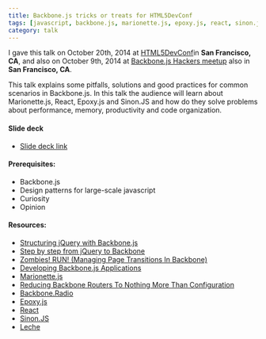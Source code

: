 ```yaml
---
title: Backbone.js tricks or treats for HTML5DevConf
tags: [javascript, backbone.js, marionette.js, epoxy.js, react, sinon.js, design patterns, html5devconf]
category: talk
---
```


I gave this talk on October 20th, 2014 at [HTML5DevConf](http://html5devconf.com/speakers/tiago_romerogarcia.html)in **San Francisco, CA**, and also on October 9th, 2014 at [Backbone.js Hackers meetup](http://www.meetup.com/Backbone-js-Hackers/events/208495612/) also in **San Francisco, CA**.

This talk explains some pitfalls, solutions and good practices for common scenarios in Backbone.js. In this talk the audience will learn about Marionette.js, React, Epoxy.js and Sinon.JS and how do they solve problems about performance, memory, productivity and code organization.

#### Slide deck
* [Slide deck link](//tiagorg.github.io/talk-backbone-tricks-or-treats-html5devconf)

#### Prerequisites:

* Backbone.js
* Design patterns for large-scale javascript
* Curiosity
* Opinion

#### Resources:

* [Structuring jQuery with Backbone.js](http://www.codemag.com/Article/1312061)
* [Step by step from jQuery to Backbone](https://github.com/kjbekkelund/writings/blob/master/published/understanding-backbone.md)
* [Zombies! RUN! (Managing Page Transitions In Backbone)](http://lostechies.com/derickbailey/2011/09/15/zombies-run-managing-page-transitions-in-backbone-apps/)
* [Developing Backbone.js Applications](http://addyosmani.github.io/backbone-fundamentals)
* [Marionette.js](https://github.com/marionettejs/backbone.marionette)
* [Reducing Backbone Routers To Nothing More Than Configuration](http://lostechies.com/derickbailey/2012/01/02/reducing-backbone-routers-to-nothing-more-than-configuration/)
* [Backbone.Radio](https://github.com/marionettejs/backbone.radio)
* [Epoxy.js](http://epoxyjs.org)
* [React](http://facebook.github.io/react/)
* [Sinon.JS](http://sinonjs.org)
* [Leche](https://github.com/box/leche)
